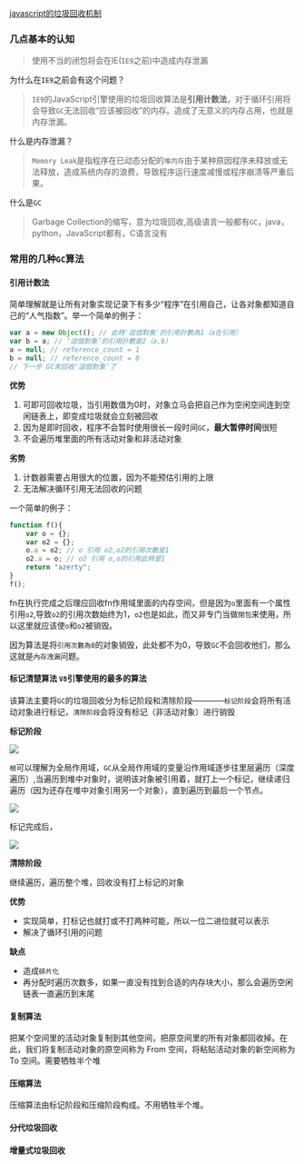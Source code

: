 [javascript的垃圾回收机制]([https://codertw.com/%E7%A8%8B%E5%BC%8F%E8%AA%9E%E8%A8%80/682114/](https://codertw.com/程式語言/682114/))

### 几点基本的认知

> 使用不当的闭包将会在IE(`IE9`之前)中造成内存泄漏

为什么在`IE9`之前会有这个问题？

> `IE9`的JavaScript引擎使用的垃圾回收算法是**引用计数法**，对于循环引用将会导致`GC`无法回收“应该被回收”的内存。造成了无意义的内存占用，也就是内存泄漏。

什么是内存泄漏？

> `Memory Leak`是指程序在已动态分配的`堆内存`由于某种原因程序未释放或无法释放，造成系统内存的浪费，导致程序运行速度减慢或程序崩溃等严重后果。

什么是`GC`

> Garbage Collection的缩写，意为垃圾回收,高级语言一般都有`GC`，java，python，JavaScript都有，C语言没有

###  常用的几种`GC`算法

####  **引用计数法**

简单理解就是让所有对象实现记录下有多少“程序”在引用自己，让各对象都知道自己的“人气指数”。举一个简单的例子：

```js
var a = new Object(); // 此時'這個對象'的引用計數為1（a在引用）
var b = a; // ‘這個對象’的引用計數是2（a,b）
a = null; // reference_count = 1
b = null; // reference_count = 0 
// 下一步 GC來回收‘這個對象’了
```

**优势**

1.  可即可回收垃圾，当引用数值为0时，对象立马会把自己作为空闲空间连到空闲链表上，即变成垃圾就会立刻被回收
2. 因为是即时回收，程序不会暂时使用很长一段时间`GC`，**最大暂停时间**很短
3. 不会遍历堆里面的所有活动对象和非活动对象

**劣势**

1. 计数器需要占用很大的位置，因为不能预估引用的上限
2. 无法解决循环引用无法回收的问题

一个简单的例子：

```js
function f(){
    var o = {};
    var o2 = {};
    o.a = o2; // o 引用 o2,o2的引用次數是1
    o2.a = o; // o2 引用 o,o的引用此時是1
    return "azerty";
}
f();
```

fn在执行完成之后理应回收fn作用域里面的内存空间，但是因为`o`里面有一个属性引用`o2`,导致`o2`的引用次数始终为1，`o2`也是如此，而又非专门当做`閉包`来使用，所以这里就应该使`o`和`o2`被销毁。

因为算法是将`引用次數為0`的对象销毁，此处都不为0，导致`GC`不会回收他们，那么这就是`內存洩漏`问题。

#### **标记清楚算法**  `V8`引擎使用的最多的算法

该算法主要将`GC`的垃圾回收分为标记阶段和清除阶段————`标记阶段`会将所有活动对象进行标记，`清除阶段`会将没有标记（非活动对象）进行销毁

**标记阶段**

![](https://codertw.com/wp-content/uploads/img/dyJ9w9d1eW.jpg)

`根`可以理解为全局作用域，`GC`从全局作用域的变量沿作用域逐步往里层遍历（深度遍历）,当遍历到堆中对象时，说明该对象被引用着，就打上一个标记，继续递归遍历（因为还存在堆中对象引用另一个对象），直到遍历到最后一个节点。

![](https://codertw.com/wp-content/uploads/img/UdxyXN2bg0.jpg)

标记完成后，

![](https://codertw.com/wp-content/uploads/img/trYb92Np9S.jpg)

**清除阶段**

继续遍历，遍历整个堆，回收没有打上标记的对象

**优势**

- 实现简单，打标记也就打或不打两种可能，所以一位二进位就可以表示
- 解决了循环引用的问题

**缺点**

- 造成`碎片化`
- 再分配时遍历次数多，如果一直没有找到合适的内存块大小，那么会遍历空闲链表一直遍历到末尾

#### 复制算法

把某个空间里的活动对象复制到其他空间，把原空间里的所有对象都回收掉。在此，我们将复制活动对象的原空间称为 From 空间，将粘贴活动对象的新空间称为 To 空间。需要牺牲半个堆

#### 压缩算法

压缩算法由标记阶段和压缩阶段构成。不用牺牲半个堆。

#### 分代垃圾回收

#### 增量式垃圾回收

